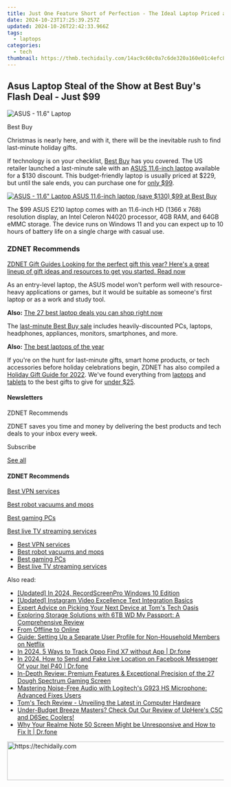 ```yaml
---
title: Just One Feature Short of Perfection - The Ideal Laptop Priced at $3,60
date: 2024-10-23T17:25:39.257Z
updated: 2024-10-26T22:42:33.966Z
tags:
  - laptops
categories:
  - tech
thumbnail: https://thmb.techidaily.com/14ac9c60c0a7c6de320a160e01c4efc88f6a5375e7f1f2f22a50af90ed0a0cd5.jpg
---
```


## Asus Laptop Steal of the Show at Best Buy's Flash Deal - Just $99

![ASUS - 11.6" Laptop](https://www.zdnet.com/a/img/resize/3929ade67e0318a726d182de4587b0e98c84e772/2022/12/19/7ee8a709-2d7d-4c58-b03c-8b5a0095461b/128.jpg?auto=webp&width=1280)

Best Buy

Christmas is nearly here, and with it, there will be the inevitable rush to find last-minute holiday gifts. 

If technology is on your checklist, [Best Buy](https://shop-links.co/link/?url=https%3A%2F%2Fwww.bestbuy.com%2Fsite%2Fclp%2Fsale-page%2Fpcmcat185700050011.c%3Fid%3Dpcmcat185700050011&publisher_slug=itechdaily19598&exclusive=1) has you covered. The US retailer launched a last-minute sale with an [ASUS 11.6-inch laptop](https://shop-links.co/link/?url=https%3A%2F%2Fwww.bestbuy.com%2Fsite%2Fasus-11-6-laptop-intel-celeron-n4020-4gb-memory-64gb-emmc-star-black%2F6498805.p%3FskuId%3D6498805&publisher_slug=itechdaily19598&exclusive=1) available for a $130 discount. This budget-friendly laptop is usually priced at $229, but until the sale ends, you can purchase one for [only $99](https://shop-links.co/link/?url=https%3A%2F%2Fwww.bestbuy.com%2Fsite%2Fasus-11-6-laptop-intel-celeron-n4020-4gb-memory-64gb-emmc-star-black%2F6498805.p%3FskuId%3D6498805&publisher_slug=itechdaily19598&exclusive=1).

[![ASUS - 11.6" Laptop](https://www.zdnet.com/a/img/resize/31b05cafe1eb63b9a81f670388e6520e06463c2a/2022/12/19/92936eb8-af3f-44f7-a14f-51f62675d4d1/127.jpg?auto=webp&fit=crop&height=172.5&width=294) ASUS 11.6-inch laptop (save $130) $99 at Best Buy](https://shop-links.co/link/?url=https%3A%2F%2Fwww.bestbuy.com%2Fsite%2Fasus-11-6-laptop-intel-celeron-n4020-4gb-memory-64gb-emmc-star-black%2F6498805.p%3FskuId%3D6498805&publisher_slug=itechdaily19598&exclusive=1)

The $99 ASUS E210 laptop comes with an 11.6-inch HD (1366 x 768) resolution display, an Intel Celeron N4020 processor, 4GB RAM, and 64GB eMMC storage. The device runs on Windows 11 and you can expect up to 10 hours of battery life on a single charge with casual use.

### **ZDNET** Recommends

[ZDNET Gift Guides Looking for the perfect gift this year? Here's a great lineup of gift ideas and resources to get you started.  Read now](https://www.zdnet.com/collection/gift-guide/)

As an entry-level laptop, the ASUS model won't perform well with resource-heavy applications or games, but it would be suitable as someone's first laptop or as a work and study tool.

**Also:** [The 27 best laptop deals you can shop right now](https://www.zdnet.com/article/laptop-deals/)

The [last-minute Best Buy sale](https://shop-links.co/link/?url=https%3A%2F%2Fwww.bestbuy.com%2Fsite%2Fclp%2Fsale-page%2Fpcmcat185700050011.c%3Fid%3Dpcmcat185700050011&publisher_slug=itechdaily19598&exclusive=1) includes heavily-discounted PCs, laptops, headphones, appliances, monitors, smartphones, and more.

**Also:** [The best laptops of the year](https://www.zdnet.com/article/best-laptop/)

If you're on the hunt for last-minute gifts, smart home products, or tech accessories before holiday celebrations begin, ZDNET has also compiled a [Holiday Gift Guide for 2022](https://www.zdnet.com/collection/holiday-gift-guide/). We've found everything from [laptops](https://www.zdnet.com/article/laptop-gift-guide/) and [tablets](https://www.zdnet.com/article/tablet-gift-guide/) to the best gifts to give for [under $25](https://www.zdnet.com/home-and-office/gifts-under-25/).

#### Newsletters

ZDNET Recommends

ZDNET saves you time and money by delivering the best products and tech deals to your inbox every week.

 Subscribe

[See all](https://www.zdnet.com/newsletters/)

#### **ZDNET** Recommends

[Best VPN services](https://www.zdnet.com/article/best-vpn/ "Best VPN services")

[Best robot vacuums and mops](https://www.zdnet.com/article/best-robot-vacuum-mop/ "Best robot vacuums and mops")

[Best gaming PCs](https://www.zdnet.com/article/best-gaming-pc/ "Best gaming PCs")

[Best live TV streaming services](https://www.zdnet.com/article/best-live-tv-streaming-service/ "Best live TV streaming services")

* [Best VPN services](https://www.zdnet.com/article/best-vpn/ "Best VPN services")
* [Best robot vacuums and mops](https://www.zdnet.com/article/best-robot-vacuum-mop/ "Best robot vacuums and mops")
* [Best gaming PCs](https://www.zdnet.com/article/best-gaming-pc/ "Best gaming PCs")
* [Best live TV streaming services](https://www.zdnet.com/article/best-live-tv-streaming-service/ "Best live TV streaming services")

<ins class="adsbygoogle"
     style="display:block"
     data-ad-format="autorelaxed"
     data-ad-client="ca-pub-7571918770474297"
     data-ad-slot="1223367746"></ins>

<ins class="adsbygoogle"
     style="display:block"
     data-ad-client="ca-pub-7571918770474297"
     data-ad-slot="8358498916"
     data-ad-format="auto"
     data-full-width-responsive="true"></ins>

<span class="atpl-alsoreadstyle">Also read:</span>
<div><ul>
<li><a href="https://on-screen-recording.techidaily.com/updated-in-2024-recordscreenpro-windows-10-edition/"><u>[Updated] In 2024, RecordScreenPro Windows 10 Edition</u></a></li>
<li><a href="https://instagram-clips.techidaily.com/updated-instagram-video-excellence-text-integration-basics/"><u>[Updated] Instagram Video Excellence Text Integration Basics</u></a></li>
<li><a href="https://hardware-reviews.techidaily.com/expert-advice-on-picking-your-next-device-at-toms-tech-oasis/"><u>Expert Advice on Picking Your Next Device at Tom's Tech Oasis</u></a></li>
<li><a href="https://hardware-reviews.techidaily.com/exploring-storage-solutions-with-6tb-wd-my-passport-a-comprehensive-review/"><u>Exploring Storage Solutions with 6TB WD My Passport: A Comprehensive Review</u></a></li>
<li><a href="https://driver-error.techidaily.com/from-offline-to-online/"><u>From Offline to Online</u></a></li>
<li><a href="https://media-tips.techidaily.com/guide-setting-up-a-separate-user-profile-for-non-household-members-on-netflix/"><u>Guide: Setting Up a Separate User Profile for Non-Household Members on Netflix</u></a></li>
<li><a href="https://android-location-track.techidaily.com/in-2024-5-ways-to-track-oppo-find-x7-without-app-drfone-by-drfone-virtual-android/"><u>In 2024, 5 Ways to Track Oppo Find X7 without App | Dr.fone</u></a></li>
<li><a href="https://fix-guide.techidaily.com/in-2024-how-to-send-and-fake-live-location-on-facebook-messenger-of-your-itel-p40-drfone-by-drfone-virtual-android/"><u>In 2024, How to Send and Fake Live Location on Facebook Messenger Of your Itel P40 | Dr.fone</u></a></li>
<li><a href="https://hardware-reviews.techidaily.com/in-depth-review-premium-features-and-exceptional-precision-of-the-27-dough-spectrum-gaming-screen/"><u>In-Depth Review: Premium Features & Exceptional Precision of the 27 Dough Spectrum Gaming Screen</u></a></li>
<li><a href="https://sound-issues.techidaily.com/mastering-noise-free-audio-with-logitechs-g923-hs-microphone-advanced-fixes-users/"><u>Mastering Noise-Free Audio with Logitech's G923 HS Microphone: Advanced Fixes Users</u></a></li>
<li><a href="https://hardware-reviews.techidaily.com/1723341741079-toms-tech-review-unveiling-the-latest-in-computer-hardware/"><u>Tom's Tech Review - Unveiling the Latest in Computer Hardware</u></a></li>
<li><a href="https://hardware-reviews.techidaily.com/under-budget-breeze-masters-check-out-our-review-of-upheres-c5c-and-d6sec-coolers/"><u>Under-Budget Breeze Masters? Check Out Our Review of UpHere's C5C and D6Sec Coolers!</u></a></li>
<li><a href="https://howto.techidaily.com/why-your-realme-note-50-screen-might-be-unresponsive-and-how-to-fix-it-drfone-by-drfone-fix-android-problems-fix-android-problems/"><u>Why Your Realme Note 50 Screen Might be Unresponsive and How to Fix It | Dr.fone</u></a></li>
</ul></div>

<!-- affiliate ads begin -->
<a href="https://appsumo.8odi.net/c/5597632/2082535/7443" target="_top" id="2082535">
  <img src="//a.impactradius-go.com/display-ad/7443-2082535" border="0" alt="https://techidaily.com" width="728" height="90"/>
</a>
<img height="0" width="0" src="https://appsumo.8odi.net/i/5597632/2082535/7443" style="position:absolute;visibility:hidden;" border="0" />
<!-- affiliate ads end -->

